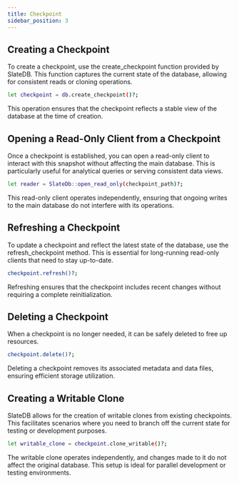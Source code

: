 ```yaml
---
title: Checkpoint
sidebar_position: 3
---
```


## Creating a Checkpoint

To create a checkpoint, use the create_checkpoint function provided by SlateDB. This function captures the current state of the database, allowing for consistent reads or cloning operations.

```bash
let checkpoint = db.create_checkpoint()?;
```

This operation ensures that the checkpoint reflects a stable view of the database at the time of creation.

##  Opening a Read-Only Client from a Checkpoint

Once a checkpoint is established, you can open a read-only client to interact with this snapshot without affecting the main database. This is particularly useful for analytical queries or serving consistent data views.

```bash
let reader = SlateDb::open_read_only(checkpoint_path)?;
```

This read-only client operates independently, ensuring that ongoing writes to the main database do not interfere with its operations.

## Refreshing a Checkpoint

To update a checkpoint and reflect the latest state of the database, use the refresh_checkpoint method. This is essential for long-running read-only clients that need to stay up-to-date.

```bash
checkpoint.refresh()?;
```

Refreshing ensures that the checkpoint includes recent changes without requiring a complete reinitialization.

## Deleting a Checkpoint

When a checkpoint is no longer needed, it can be safely deleted to free up resources.

```bash
checkpoint.delete()?;
```

Deleting a checkpoint removes its associated metadata and data files, ensuring efficient storage utilization.

## Creating a Writable Clone

SlateDB allows for the creation of writable clones from existing checkpoints. This facilitates scenarios where you need to branch off the current state for testing or development purposes.

```bash
let writable_clone = checkpoint.clone_writable()?;
```

The writable clone operates independently, and changes made to it do not affect the original database. This setup is ideal for parallel development or testing environments.
